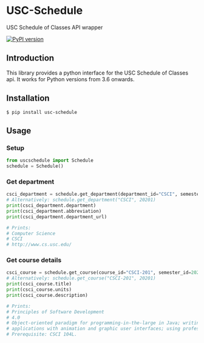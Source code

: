 # USC-Schedule
USC Schedule of Classes API wrapper

[![PyPI version](https://badge.fury.io/py/usc-schedule.svg)](https://badge.fury.io/py/usc-schedule)


## Introduction
This library provides a python interface for the USC Schedule of Classes api. It works for Python versions from 3.6 onwards.

## Installation
`$ pip install usc-schedule`

## Usage
### Setup
```python
from uscschedule import Schedule
schedule = Schedule()
```

### Get department
```python
csci_department = schedule.get_department(department_id="CSCI", semester_id=20201)
# Alternatively: schedule.get_department("CSCI", 20201)
print(csci_department.department)
print(csci_department.abbreviation)
print(csci_department.department_url)

# Prints:
# Computer Science
# CSCI
# http://www.cs.usc.edu/

```

### Get course details
```python
csci_course = schedule.get_course(course_id="CSCI-201", semester_id=20201)
# Alternatively: schedule.get_course("CSCI-201", 20201)
print(csci_course.title)
print(csci_course.units)
print(csci_course.description)

# Prints:
# Principles of Software Development
# 4.0
# Object-oriented paradigm for programming-in-the-large in Java; writing sophisticated concurrent 
# applications with animation and graphic user interfaces; using professional tools on team project.
# Prerequisite: CSCI 104L.
```
